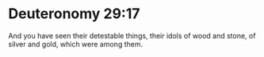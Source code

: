 # Deuteronomy 29:17

And you have seen their detestable things, their idols of wood and stone, of silver and gold, which were among them.
